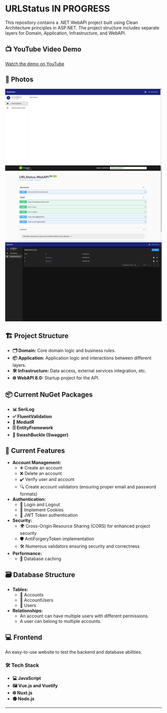 # URLStatus IN PROGRESS

This repository contains a .NET WebAPI project built using Clean Architecture principles in ASP.NET. The project structure includes separate layers for Domain, Application, Infrastructure, and WebAPI.

## 📺 YouTube Video Demo
[Watch the demo on YouTube](https://www.youtube.com/watch?v=p1Rij1dHZ44)

## 📸 Photos
![Screenshot 1](Photos/screenshot1.png)
![Screenshot 2](Photos/screenshot2.png)
![Screenshot 3](Photos/screenshot3.png)

## 🏗️ Project Structure
- **🗂️ Domain:** Core domain logic and business rules.
- **📦 Application:** Application logic and interactions between different layers.
- **🛠️ Infrastructure:** Data access, external services integration, etc.
- **🌐 WebAPI 8.0:** Startup project for the API.

## 📦 Current NuGet Packages
- **📊 SeriLog**
- **✅ FluentValidation**
- **🔄 MediatR**
- **🗄️ EntityFramework**
- **📄 SwashBuckle (Swagger)**

## 🚀 Current Features
- **Account Management:**
  - ➕ Create an account
  - ❌ Delete an account
  - ✔️ Verify user and account
  - 🔍 Create account validators (ensuring proper email and password formats)
- **Authentication:**
  - 🔑 Login and Logout
  - 🍪 Implement Cookies
  - 🔐 JWT Token authentication
- **Security:**
  - 🌍 Cross-Origin Resource Sharing (CORS) for enhanced project security
  - 🛡️ AntiForgeryToken implementation
  - 🛠️ Numerous validators ensuring security and correctness
- **Performance:**
  - 💾 Database caching

## 🗃️ Database Structure
- **Tables:**
  - 📂 Accounts
  - 📂 AccountUsers
  - 📂 Users
- **Relationships:**
  - An account can have multiple users with different permissions.
  - A user can belong to multiple accounts.

## 💻 Frontend
An easy-to-use website to test the backend and database abilities.

### 🛠️ Tech Stack
- **💻 JavaScript**
- **🖼️ Vue.js and Vuetify**
- **🌐 Nuxt.js**
- **🟢 Node.js**

---

